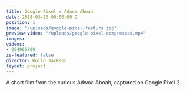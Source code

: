 ```yaml
---
title: Google Pixel x Adwoa Aboah
date: 2018-03-26 00:00:00 Z
position: 1
image: "/uploads/google-pixel-feature.jpg"
preview-video: "/uploads/google-pixel-compressed.mp4"
images: 
videos:
- 264965709
is-featured: false
director: Rollo Jackson
layout: project
---
```


A short film from the curious Adwoa Aboah, captured on Google Pixel 2.